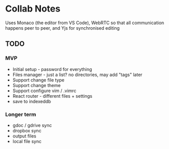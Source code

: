 Collab Notes
============

Uses Monaco (the editor from VS Code), WebRTC so that all communication happens peer to peer, and Yjs for synchronised editing

TODO
----
### MVP
- Initial setup - password for everything
- Files manager - just a list? no directories, may add "tags" later
- Support change file type
- Support change theme
- Support configure vim / .vimrc
- React router - different files + settings
- save to indexeddb

### Longer term
- gdoc / gdrive sync
- dropbox sync
- output files
- local file sync
